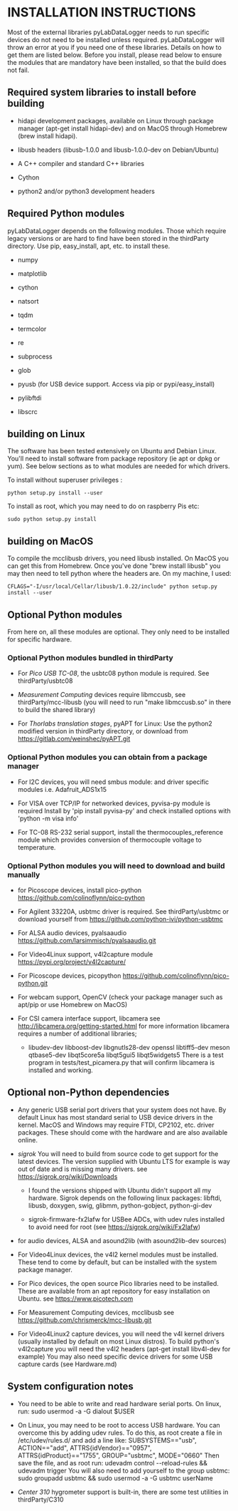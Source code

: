 # INSTALLATION INSTRUCTIONS

Most of the external libraries pyLabDataLogger needs to run specific devices do not need to be installed unless required. pyLabDataLogger will throw an error at you if you need one of these libraries. Details on how to get them are listed below. Before you install, please read below to ensure the modules that are mandatory have been installed, so that the build does not fail.

## Required system libraries to install before building

- hidapi development packages, available on Linux through package manager (apt-get install hidapi-dev) and on MacOS through Homebrew (brew install hidapi).

- libusb headers (libusb-1.0.0 and libusb-1.0.0-dev on Debian/Ubuntu)

- A C++ compiler and standard C++ libraries

- Cython

- python2 and/or python3 development headers

## Required Python modules

pyLabDataLogger depends on the following modules. Those which require legacy versions or are hard to find have been stored in the thirdParty directory.
Use pip, easy_install, apt, etc. to install these.

- numpy

- matplotlib

- cython

- natsort

- tqdm

- termcolor

- re

- subprocess

- glob

- pyusb (for USB device support. Access via pip or pypi/easy_install)

- pylibftdi

- libscrc

## building on Linux

The software has been tested extensively on Ubuntu and Debian Linux. 
You'll need to install software from package repository (ie apt or dpkg or yum).
See below sections as to what modules are needed for which drivers.

To install without superuser privileges :

	python setup.py install --user

To install as root, which you may need to do on raspberry Pis etc:

	sudo python setup.py install

## building on MacOS

To compile the mcclibusb drivers, you need libusb installed. On MacOS you can get this
from Homebrew. Once you've done "brew install libusb" you may then need to tell python
where the headers are. On my machine, I used:

    CFLAGS="-I/usr/local/Cellar/libusb/1.0.22/include" python setup.py install --user

## Optional Python modules

From here on, all these modules are optional. They only need to be installed for specific hardware.

### Optional Python modules bundled in thirdParty

- For *Pico USB TC-08*, the usbtc08 python module is required. See thirdParty/usbtc08

- *Measurement Computing* devices require libmccusb, see thirdParty/mcc-libusb
  (you will need to run "make libmccusb.so" in there to build the shared library)

- For *Thorlabs translation stages*, pyAPT for Linux:
  Use the python2 modified version in thirdParty directory, or download from https://gitlab.com/weinshec/pyAPT.git

### Optional Python modules you can obtain from a package manager

- For I2C devices, you will need smbus module:
  and driver specific modules i.e. Adafruit_ADS1x15

- For VISA over TCP/IP for networked devices, pyvisa-py module is required
  Install by 'pip install pyvisa-py' and check installed options with
  'python -m visa info'

- For TC-08 RS-232 serial support, install the thermocouples_reference
  module which provides conversion of thermocouple voltage to temperature.

### Optional Python modules you will need to download and build manually

- for Picoscope devices, install pico-python
  https://github.com/colinoflynn/pico-python

- For Agilent 33220A, usbtmc driver is required.
  See thirdParty/usbtmc or download yourself from https://github.com/python-ivi/python-usbtmc

- For ALSA audio devices, pyalsaaudio
  https://github.com/larsimmisch/pyalsaaudio.git

- For Video4Linux support, v4l2capture module
  https://pypi.org/project/v4l2capture/

- For Picoscope devices, picopython
  https://github.com/colinoflynn/pico-python.git

- For webcam support, OpenCV
  (check your package manager such as apt/pip or use Homebrew on MacOS)

- For CSI camera interface support, libcamera
  see http://libcamera.org/getting-started.html for more information
  libcamera requires a number of additional libraries;
    - libudev-dev libboost-dev libgnutls28-dev openssl libtiff5-dev meson qtbase5-dev libqt5core5a libqt5gui5 libqt5widgets5
  There is a test program in tests/test_picamera.py that will confirm libcamera is installed and working.

## Optional non-Python dependencies

- Any generic USB serial port drivers that your system does not have. By default Linux has most standard serial to USB device drivers in the kernel. MacOS and Windows may require FTDI, CP2102, etc. driver packages. These should come with the hardware and are also available online.

- *sigrok*
  You will need to build from source code to get support for the latest devices.
  The version supplied with Ubuntu LTS for example is way out of date and is missing many drivers.
  see https://sigrok.org/wiki/Downloads

    - I found the versions shipped with Ubuntu didn't support all my hardware. 
      Sigrok depends on the following linux packages:
          libftdi, libusb, doxygen, swig, glibmm, python-gobject, python-gi-dev

    - sigrok-firmware-fx2lafw for USBee ADCs, with udev rules installed to avoid
      need for root (see https://sigrok.org/wiki/Fx2lafw)

- for audio devices, ALSA and asound2lib (with asound2lib-dev sources)

- For Video4Linux devices, the v4l2 kernel modules must be installed. These tend to come by default, but can be installed with the system package manager.
    
- For Pico devices, the open source Pico libraries need to be installed.
  These are available from an apt repository for easy installation on Ubuntu.
  see https://www.picotech.com

- For Measurement Computing devices, mcclibusb
  see https://github.com/chrismerck/mcc-libusb.git

- For Video4Linux2 capture devices, you will need the v4l kernel drivers (usually installed by default on most Linux distros).
  To build python's v4l2capture you will need the v4l2 headers (apt-get install libv4l-dev for example)
  You may also need specific device drivers for some USB capture cards (see Hardware.md)

## System configuration notes

- You need to be able to write and read hardware serial ports. On linux, run:
    sudo usermod -a -G dialout $USER

- On Linux, you may need to be root to access USB hardware. You can overcome this by adding udev rules.
  To do this, as root create a file in /etc/udev/rules.d/ and add a line like:
  SUBSYSTEMS=="usb", ACTION=="add", ATTRS{idVendor}=="0957", ATTRS{idProduct}=="1755", GROUP="usbtmc", MODE="0660"
  Then save the file, and as root run: udevadm control --reload-rules && udevadm trigger
  You will also need to add yourself to the group usbtmc: sudo groupadd usbtmc && sudo usermod -a -G usbtmc userName

- *Center 310* hygrometer support is built-in, there are some test utilities in thirdParty/C310
